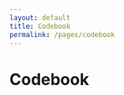 ```yaml
---
layout: default
title: Codebook
permalink: /pages/codebook
---
```


# Codebook

<div class="table-wrap">
  <table id="codebookTable"></table>
</div>

<script>
document.addEventListener('DOMContentLoaded', function () {
  renderCSVTable('{{ "/data/codebook.csv" | relative_url }}', 'codebookTable');
});
</script>
